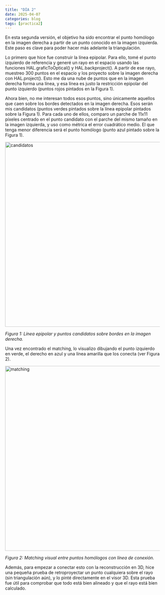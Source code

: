 ```yaml
---
title: "DÍA 2"
date: 2025-04-07
categories: blog
tags: [practica2]
---
```



En esta segunda versión, el objetivo ha sido encontrar el punto homólogo en la imagen derecha a partir de un punto conocido en la imagen izquierda. Este paso es clave para poder hacer más adelante la triangulación.

Lo primero que hice fue construir la línea epipolar. Para ello, tomé el punto izquierdo de referencia y generé un rayo en el espacio usando las funciones HAL.graficToOptical() y HAL.backproject(). A partir de ese rayo, muestreo 300 puntos en el espacio y los proyecto sobre la imagen derecha con HAL.project(). Esto me da una nube de puntos que en la imagen derecha forma una línea, y esa línea es justo la restricción epipolar del punto izquierdo (puntos rojos pintados en la Figura 1).

Ahora bien, no me interesan todos esos puntos, sino únicamente aquellos que caen sobre los bordes detectados en la imagen derecha. Esos serán mis candidatos (puntos verdes pintados sobre la línea epipolar pintados sobre la Figura 1). Para cada uno de ellos, comparo un parche de 11x11 píxeles centrado en el punto candidato con el parche del mismo tamaño en la imagen izquierda, y uso como métrica el error cuadrático medio. El que tenga menor diferencia será el punto homólogo (punto azul pintado sobre la Figura 1).

<img src="{{ '/imagenes/candidatos.png' | relative_url }}" alt="candidatos" width="600">
<p><em>Figura 1: Línea epipolar y puntos candidatos sobre bordes en la imagen derecha.</em></p>

Una vez encontrado el matching, lo visualizo dibujando el punto izquierdo en verde, el derecho en azul y una línea amarilla que los conecta (ver Figura 2). 

<img src="{{ '/imagenes/matching.png' | relative_url }}" alt="matching" width="600">
<p><em>Figura 2: Matching visual entre puntos homólogos con línea de conexión.</em></p>


Además, para empezar a conectar esto con la reconstrucción en 3D, hice una pequeña prueba de retroproyectar un punto cualquiera sobre el rayo (sin triangulación aún), y lo pinté directamente en el visor 3D. Esta prueba fue útil para comprobar que todo está bien alineado y que el rayo está bien calculado.







